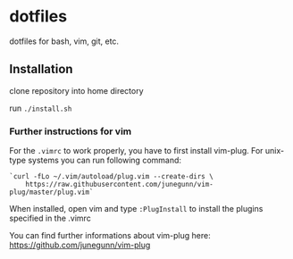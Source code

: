 # dotfiles
dotfiles for bash, vim, git, etc.

## Installation

clone repository into home directory

run `./install.sh`

### Further instructions for vim
For the `.vimrc` to work properly, you have to first install vim-plug. For unix-type systems you can run following command:
    
    `curl -fLo ~/.vim/autoload/plug.vim --create-dirs \
        https://raw.githubusercontent.com/junegunn/vim-plug/master/plug.vim`
        
When installed, open vim and type `:PlugInstall` to install the plugins specified in the .vimrc

You can find further informations about vim-plug here: https://github.com/junegunn/vim-plug
